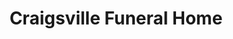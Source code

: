 ---
title: "Craigsville Funeral Home"
url: /craigsville/craigsville-funeral-home/
shop: funeral directors
---
